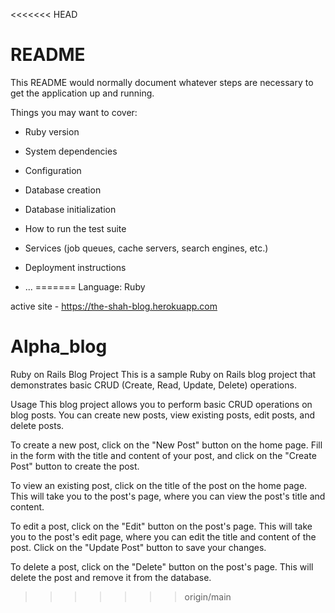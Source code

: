 <<<<<<< HEAD
# README

This README would normally document whatever steps are necessary to get the
application up and running.

Things you may want to cover:

* Ruby version

* System dependencies

* Configuration

* Database creation

* Database initialization

* How to run the test suite

* Services (job queues, cache servers, search engines, etc.)

* Deployment instructions

* ...
=======
Language: Ruby

active site - https://the-shah-blog.herokuapp.com

# Alpha_blog

Ruby on Rails Blog Project
This is a sample Ruby on Rails blog project that demonstrates basic CRUD (Create, Read, Update, Delete) operations.

Usage
This blog project allows you to perform basic CRUD operations on blog posts. You can create new posts, view existing posts, edit posts, and delete posts.

To create a new post, click on the "New Post" button on the home page. Fill in the form with the title and content of your post, and click on the "Create Post" button to create the post.

To view an existing post, click on the title of the post on the home page. This will take you to the post's page, where you can view the post's title and content.

To edit a post, click on the "Edit" button on the post's page. This will take you to the post's edit page, where you can edit the title and content of the post. Click on the "Update Post" button to save your changes.

To delete a post, click on the "Delete" button on the post's page. This will delete the post and remove it from the database.
>>>>>>> origin/main

